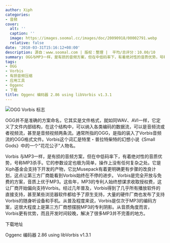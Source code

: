 ```yaml
---
author: Xiph
categories:
- 音频
cover:
  alt: ''
  caption: ''
  image: https://images.soomal.cc/images/doc/20090918/00002791.webp
  relative: false
date: '2010-03-31T15:16:12+08:00'
description: 源自：www.soomal.com | 版权：整理 |  平均/总评分：10.00/10
summary: OGG与MP3一样，是有损的音频方案，但在中低码率下，有着绝对性的音质优势，号称MP3杀手。它的参数设定也极为简单，操作上没有任何复杂之处。它是Xiph基金会支持下开发的产物。OGG是完全开放与免费的方案，音质上优于MP3。这些年，MP3的专利人始终想谋求收取授权费，这让厂商开始偏向支持Vorbis。经过几年普及，OGG得到了几乎所有播放软件的直接支持，甚至某些浏览器软件都给予了原生支持，大量的硬件厂商也发布了支持OGG的随身听设备和手机……
tags:
- OGG
- Vorbis
- 有损音频压缩
- 应用工具
- Oggenc
- 下载
title: Oggenc 编码器 2.86 using libVorbis v1.3.1
---
```


![OGG Vorbis 标志](https://images.soomal.cc/images/doc/20090918/00002791.webp)



OGG并不是准确的方案命名，它其实是文件格式，就如同WAV、AVI一样，它定义了文件内部结构，在这个结构中，可以纳入各类编码的数据流，可以是音频流或者视频流，甚至是音频视频两条流。通常所指的OGG，是指的装入了Vorbis音频流的OGG格式文件。Vorbis这个词汇是特里・普拉特柴特的幻想小说《Small Gods》中的一个"花花公子"人物名。



Vorbis 与MP3一样，是有损的音频方案，但在中低码率下，有着绝对性的音质优势，号称MP3杀手。它的参数设定也极为简单，操作上没有任何复杂之处。它是Xiph基金会支持下开发的产物，它比Musepack有着更明确更有步骤的改良计划，这点让第三方厂商能看到Vorbis始终在不停的进步。 
Vorbis是完全开放与免费的方案，音质上优于MP3。这些年，MP3的专利人始终想谋求收取授权费，这让厂商开始偏向支持Vorbis。经过几年普及，Vorbis得到了几乎所有播放软件的直接支持，甚至某些浏览器软件都给予了原生支持，大量的硬件厂商也发布了支持Vorbis的随身听设备和手机。从普及程度来说，Vorbis是仅次于MP3的编码方案，这很大程度上是第三方厂商想摆脱MP3的专利阴影。从音质角度而言，Vorbis更有优势，而且开发时间较晚，解决了很多MP3并不完善的地方。



下载地址



Oggenc 编码器 2.86 using libVorbis v1.3.1